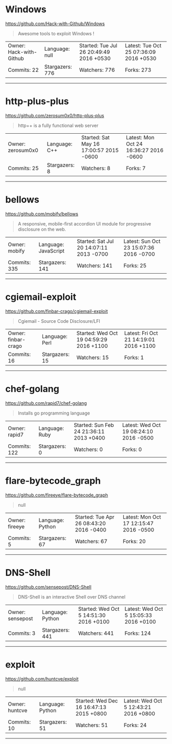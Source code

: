 # Windows

https://github.com/Hack-with-Github/Windows
<blockquote>
Awesome tools to exploit Windows !
</blockquote>

<table>
<tr><td>Owner: Hack-with-Github</td>
    <td>Language: null</td>
    <td>Started: Tue Jul 26 20:49:49 2016 +0530</td>
    <td>Latest: Tue Oct 25 07:36:09 2016 +0530</td></tr>
<tr><td>Commits: 22</td>
    <td>Stargazers: 776</td>
    <td>Watchers: 776</td>
    <td>Forks: 273</td></tr>
</table>

---

# http-plus-plus

https://github.com/zerosum0x0/http-plus-plus
<blockquote>
http++ is a fully functional web server
</blockquote>

<table>
<tr><td>Owner: zerosum0x0</td>
    <td>Language: C++</td>
    <td>Started: Sat May 16 17:00:57 2015 -0600</td>
    <td>Latest: Mon Oct 24 16:36:27 2016 -0600</td></tr>
<tr><td>Commits: 25</td>
    <td>Stargazers: 8</td>
    <td>Watchers: 8</td>
    <td>Forks: 7</td></tr>
</table>

---

# bellows

https://github.com/mobify/bellows
<blockquote>
A responsive, mobile-first accordion UI module for progressive disclosure on the web.
</blockquote>

<table>
<tr><td>Owner: mobify</td>
    <td>Language: JavaScript</td>
    <td>Started: Sat Jul 20 14:07:11 2013 -0700</td>
    <td>Latest: Sun Oct 23 15:07:36 2016 -0700</td></tr>
<tr><td>Commits: 335</td>
    <td>Stargazers: 141</td>
    <td>Watchers: 141</td>
    <td>Forks: 25</td></tr>
</table>

---

# cgiemail-exploit

https://github.com/finbar-crago/cgiemail-exploit
<blockquote>
Cgiemail - Source Code Disclosure/LFI
</blockquote>

<table>
<tr><td>Owner: finbar-crago</td>
    <td>Language: Perl</td>
    <td>Started: Wed Oct 19 04:59:29 2016 +1100</td>
    <td>Latest: Fri Oct 21 14:19:01 2016 +1100</td></tr>
<tr><td>Commits: 16</td>
    <td>Stargazers: 15</td>
    <td>Watchers: 15</td>
    <td>Forks: 1</td></tr>
</table>

---

# chef-golang

https://github.com/rapid7/chef-golang
<blockquote>
Installs go programming language
</blockquote>

<table>
<tr><td>Owner: rapid7</td>
    <td>Language: Ruby</td>
    <td>Started: Sun Feb 24 21:36:11 2013 +0400</td>
    <td>Latest: Wed Oct 19 08:24:10 2016 -0500</td></tr>
<tr><td>Commits: 122</td>
    <td>Stargazers: 0</td>
    <td>Watchers: 0</td>
    <td>Forks: 0</td></tr>
</table>

---

# flare-bytecode_graph

https://github.com/fireeye/flare-bytecode_graph
<blockquote>
null
</blockquote>

<table>
<tr><td>Owner: fireeye</td>
    <td>Language: Python</td>
    <td>Started: Tue Apr 26 08:43:20 2016 -0400</td>
    <td>Latest: Mon Oct 17 12:15:47 2016 -0500</td></tr>
<tr><td>Commits: 5</td>
    <td>Stargazers: 67</td>
    <td>Watchers: 67</td>
    <td>Forks: 20</td></tr>
</table>

---

# DNS-Shell

https://github.com/sensepost/DNS-Shell
<blockquote>
DNS-Shell is an interactive Shell over DNS channel
</blockquote>

<table>
<tr><td>Owner: sensepost</td>
    <td>Language: Python</td>
    <td>Started: Wed Oct 5 14:51:30 2016 +0100</td>
    <td>Latest: Wed Oct 5 15:05:33 2016 +0100</td></tr>
<tr><td>Commits: 3</td>
    <td>Stargazers: 441</td>
    <td>Watchers: 441</td>
    <td>Forks: 124</td></tr>
</table>

---

# exploit

https://github.com/huntcve/exploit
<blockquote>
null
</blockquote>

<table>
<tr><td>Owner: huntcve</td>
    <td>Language: Python</td>
    <td>Started: Wed Dec 16 16:47:13 2015 +0800</td>
    <td>Latest: Wed Oct 5 12:43:21 2016 +0800</td></tr>
<tr><td>Commits: 10</td>
    <td>Stargazers: 51</td>
    <td>Watchers: 51</td>
    <td>Forks: 24</td></tr>
</table>

---


